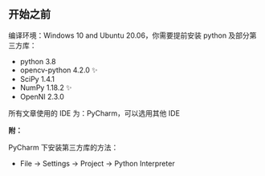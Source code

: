 ## 开始之前

编译环境：Windows 10 and Ubuntu 20.06，你需要提前安装 python 及部分第三方库：

- python 3.8
- opencv-python 4.2.0 ✨
- SciPy 1.4.1 
- NumPy 1.18.2 ✨
- OpenNI 2.3.0

所有文章使用的 IDE 为：PyCharm，可以选用其他 IDE

**附：**

PyCharm 下安装第三方库的方法：

- File -> Settings -> Project -> Python Interpreter

